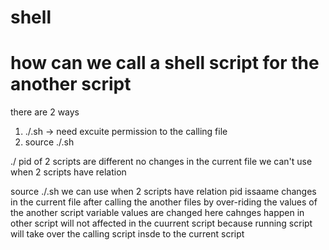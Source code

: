 # shell
# how can we call a shell script for the another script 
there are 2 ways 
  1.  ./<anotherfile>.sh  -> need excuite permission to the calling file 
  2.   source ./<anotherfile>.sh 

./<anotherfile> 
    pid of 2 scripts are  different 
    no changes in the current file 
    we can't use when 2 scripts have relation 

source ./<anotherfile>.sh
    we can use when 2 scripts have relation 
    pid issaame 
    changes in the current file  after calling the another files by over-riding the values of the another script 
    variable values are changed here 
    cahnges happen in other script will not affected in the cuurrent script
    because running script will take over the calling script insde to the current script 

